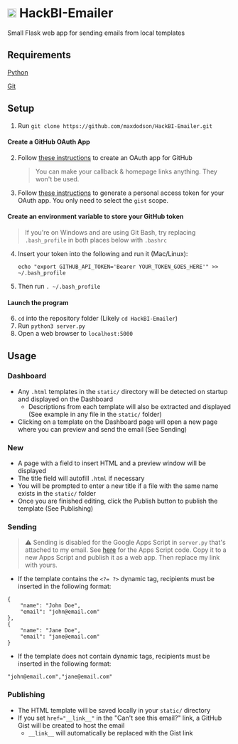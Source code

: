 # <img src="https://raw.githubusercontent.com/maxdodson/HackBI-Emailer/master/static/favicon.ico" width="20"/> HackBI-Emailer
Small Flask web app for sending emails from local templates

## Requirements
[Python](https://www.python.org/downloads/)

[Git](https://git-scm.com/downloads)

## Setup
1. Run `git clone https://github.com/maxdodson/HackBI-Emailer.git`
#### Create a GitHub OAuth App
2. Follow [these instructions](https://developer.github.com/apps/building-oauth-apps/creating-an-oauth-app/) to create an OAuth app for GitHub
   > You can make your callback & homepage links anything. They won't be used.
3. Follow [these instructions](https://help.github.com/en/github/authenticating-to-github/creating-a-personal-access-token-for-the-command-line#creating-a-token) to generate a personal access token for your OAuth app. You only need to select the `gist` scope.
#### Create an environment variable to store your GitHub token
> If you're on Windows and are using Git Bash, try replacing `.bash_profile` in both places below with `.bashrc`
4. Insert your token into the following and run it (Mac/Linux):
   ```
   echo "export GITHUB_API_TOKEN='Bearer YOUR_TOKEN_GOES_HERE'" >> ~/.bash_profile
   ```
5. Then run `. ~/.bash_profile`
#### Launch the program
6. `cd` into the repository folder (Likely `cd HackBI-Emailer`)
7. Run `python3 server.py`
8. Open a web browser to `localhost:5000`

## Usage
### Dashboard
* Any `.html` templates in the `static/` directory will be detected on startup and displayed on the Dashboard
   * Descriptions from each template will also be extracted and displayed (See example in any file in the `static/` folder)
* Clicking on a template on the Dashboard page will open a new page where you can preview and send the email (See Sending)
 
### New
* A page with a field to insert HTML and a preview window will be displayed
* The title field will autofill `.html` if necessary
* You will be prompted to enter a new title if a file with the same name exists in the `static/` folder
* Once you are finished editing, click the Publish button to publish the template (See Publishing)

### Sending
  > :warning: Sending is disabled for the Google Apps Script in `server.py` that's attached to my email. See [here](https://gist.github.com/maxdodson/96b666d4e839970c119b3c77497569d5) for the Apps Script code. Copy it to a new Apps Script and publish it as a web app. Then replace my link with yours.
  * If the template contains the `<?= ?>` dynamic tag, recipients must be inserted in the following format:
  ```
  {
      "name": "John Doe",
      "email": "john@email.com"
  },
  {
      "name": "Jane Doe",
      "email": "jane@email.com"
  }
  ```
  * If the template does not contain dynamic tags, recipients must be inserted in the following format:
  ```
  "john@email.com","jane@email.com"
  ```
### Publishing
* The HTML template will be saved locally in your `static/` directory
* If you set `href="__link__"` in the "Can't see this email?" link, a GitHub Gist will be created to host the email
   * `__link__` will automatically be replaced with the Gist link
  
